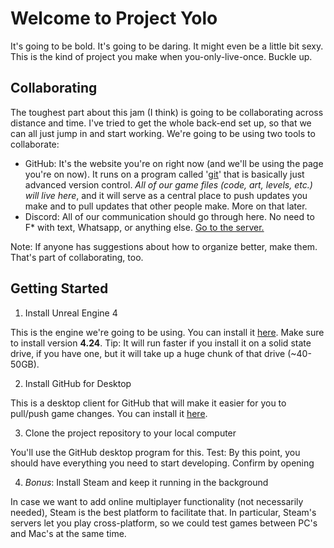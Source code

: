 # Welcome to Project Yolo

It's going to be bold. It's going to be daring. It might even be a little bit sexy. This is the kind of project you make when you-only-live-once. Buckle up.

## Collaborating

The toughest part about this jam (I think) is going to be collaborating across distance and time. I've tried to get the whole back-end set up, so that we can all just jump in and start working. We're going to be using two tools to collaborate:

* GitHub: It's the website you're on right now (and we'll be using the page you're on now). It runs on a program called '[git](https://git-scm.com/)' that is basically just advanced version control. *All of our game files (code, art, levels, etc.) will live here*, and it will serve as a central place to push updates you make and to pull updates that other people make. More on that later.
* Discord: All of our communication should go through here. No need to F* with text, Whatsapp, or anything else. [Go to the server.](https://discord.gg/U2nmZJV)

Note: If anyone has suggestions about how to organize better, make them. That's part of collaborating, too.

## Getting Started

1. Install Unreal Engine 4

This is the engine we're going to be using. You can install it [here](https://www.unrealengine.com/en-US/?sessionInvalidated=true). Make sure to install version **4.24**. Tip: It will run faster if you install it on a solid state drive, if you have one, but it will take up a huge chunk of that drive (~40-50GB).

2. Install GitHub for Desktop

This is a desktop client for GitHub that will make it easier for you to pull/push game changes. You can install it [here](https://desktop.github.com/).

3. Clone the project repository to your local computer

You'll use the GitHub desktop program for this. Test: By this point, you should have everything you need to start developing. Confirm by opening 

4. *Bonus*: Install Steam and keep it running in the background

In case we want to add online multiplayer functionality (not necessarily needed), Steam is the best platform to facilitate that. In particular, Steam's servers let you play cross-platform, so we could test games between PC's and Mac's at the same time.